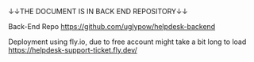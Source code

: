 ↓↓THE DOCUMENT IS IN BACK END REPOSITORY↓↓

Back-End Repo
https://github.com/uglypow/helpdesk-backend

Deployment using fly.io, due to free account might take a bit long to load
https://helpdesk-support-ticket.fly.dev/